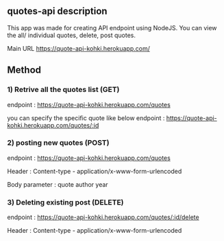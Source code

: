 

## quotes-api description
This app was made for creating API endpoint using NodeJS.
You can view the all/ individual quotes, delete, post quotes.


Main URL
https://quote-api-kohki.herokuapp.com/


## Method
### 1) Retrive all the quotes list (GET)
endpoint : https://quote-api-kohki.herokuapp.com/quotes


you can specify the specific quote like below
endpoint : https://quote-api-kohki.herokuapp.com/quotes/:id

### 2) posting new quotes (POST)
endpoint : https://quote-api-kohki.herokuapp.com/quotes

Header : 
Content-type - application/x-www-form-urlencoded

Body parameter : 
quote
author 
year


### 3) Deleting existing post (DELETE)
endpoint : https://quote-api-kohki.herokuapp.com/quotes/:id/delete

Header : 
Content-type - application/x-www-form-urlencoded